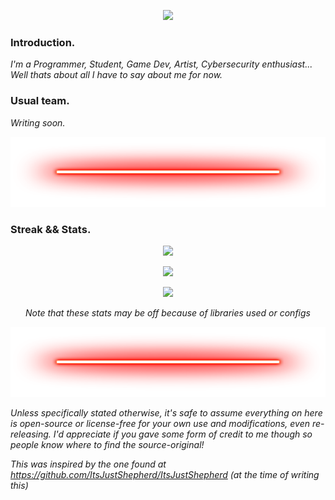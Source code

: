 <p align="center">
  <img src="https://readme-typing-svg.herokuapp.com/?lines=I+am+a+developer;I+am+a+student;I+am+a+game+dev;I+am+a+Linux+user;I+am+a+CyberSec+entusiast;I+am+Mart+|+marvhus&font=Fira%20Code&center=true&width=500&height=200">
</p>

<body>

### Introduction.
<p align="center">
  <p><i>I'm a Programmer, Student, Game Dev, Artist, Cybersecurity enthusiast...
  Well thats about all I have to say about me for now.</i>

### Usual team.
<p align="center">
  <p><i>Writing soon.</i>

<!-- Divider -->
  <p align="center">
  <img src="https://github.com/marvhus/marvhus/blob/master/Gallery/neon-line-red.png" width="850" height="112" /></p>

### Streak && Stats.
<!-- This is for the fire-streak -->
<p align="center">
<img src="https://github-readme-streak-stats.herokuapp.com?user=marvhus&theme=dark&currStreakNum=CC6818&fire=CC2424&currStreakLabel=888888&dates=FFFFFF&background=000000&ring=FFFFFF&stroke=DD2727&sideNums=FFFFFF&sideLabels=888888&border=FFFFFF">
</a>
<!-- This is for the stats -->
<p align="center">
<img src="https://github-readme-stats.vercel.app/api?username=marvhus&count_private=true&show_icons=true&title_color=ffffff&icon_color=CC2424&text_color=888888FF&bg_color=000000"">
</a>
<!-- This is for the content-written -->
<p align="center">
<img src="https://github-readme-stats.vercel.app/api/top-langs/?username=marvhus&title_color=ffffff&icon_color=CC2424&text_color=888888FF&bg_color=000000">

<p align="center">
<i>Note that these stats may be off because of libraries used or configs</i>
</a>
</p>
<!-- Divider -->
  <p align="center">
  <img src="https://github.com/marvhus/marvhus/blob/master/Gallery/neon-line-red.png" width="850" height="112" /></p>

<i>Unless specifically stated otherwise, it's safe to assume everything on here is open-source or license-free for your own use and modifications, even re-releasing.
  I'd appreciate if you gave some form of credit to me though so people know where to find the source-original! </i>

<i>This was inspired by the one found at https://github.com/ItsJustShepherd/ItsJustShepherd (at the time of writing this)</i>

</body>
